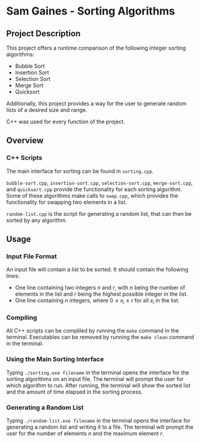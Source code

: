 # Sam Gaines - Sorting Algorithms

## Project Description

This project offers a runtime comparison of the following integer sorting algorithms:
  - Bubble Sort
  - Insertion Sort
  - Selection Sort
  - Merge Sort
  - Quicksort

Additionally, this project provides a way for the user to generate random lists of a desired size and range.

C++ was used for every function of the project.

## Overview

### C++ Scripts

The main interface for sorting can be found in `sorting.cpp`.

`bubble-sort.cpp`, `insertion-sort.cpp`, `selection-sort.cpp`, `merge-sort.cpp`, and `quicksort.cpp` provide the functionality for each sorting algorithm. Some of these algorithms make calls to `swap.cpp`, which provides the functionality for swapping two elements in a list.

`random-list.cpp` is the script for generating a random list, that can then be sorted by any algorithm.

## Usage

### Input File Format

An input file will contain a list to be sorted. It should contain the following lines:
 - One line containing two integers $n$ and $r$, with $n$ being the number of elements in the list and $r$ being the highest possible integer in the list.
 - One line containing $n$ integers, where $0 \leq x_i \leq r$ for all $x_i$ in the list.

### Compiling

All C++ scripts can be compliled by running the `make` command in the terminal. Executables can be removed by running the `make clean` command in the terminal.

### Using the Main Sorting Interface

Typing `./sorting.exe filename` in the terminal opens the interface for the sorting algorithms on an input file. The terminal will prompt the user for which algorithm to run. After running, the terminal will show the sorted list and the amount of time elapsed in the sorting process.

### Generating a Random List

Typing `./random-list.exe filename` in the terminal opens the interface for generating a random list and writing it to a file. The terminal will prompt the user for the number of elements $n$ and the maximum element $r$.